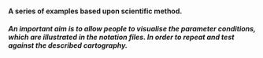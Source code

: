 ####  A series of examples based upon scientific method. 
##### An important aim is to allow people to visualise the parameter conditions, which are illustrated in the notation files. In order to repeat and test against the described cartography. 
